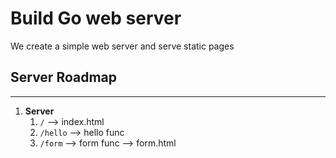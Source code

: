 # Build Go web server 
We create a simple web server and serve static pages 

## Server Roadmap
---

1. **Server**
    1. `/` --> index.html
    2. `/hello` --> hello func 
    3. `/form` --> form func --> form.html


